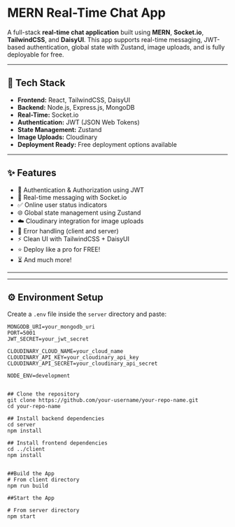 # MERN Real-Time Chat App

A full-stack **real-time chat application** built using **MERN**, **Socket.io**, **TailwindCSS**, and **DaisyUI**. This app supports real-time messaging, JWT-based authentication, global state with Zustand, image uploads, and is fully deployable for free.

---

## 🚀 Tech Stack

- **Frontend:** React, TailwindCSS, DaisyUI
- **Backend:** Node.js, Express.js, MongoDB
- **Real-Time:** Socket.io
- **Authentication:** JWT (JSON Web Tokens)
- **State Management:** Zustand
- **Image Uploads:** Cloudinary
- **Deployment Ready:** Free deployment options available

---

## ✨ Features

- 🔐 Authentication & Authorization using JWT
- 💬 Real-time messaging with Socket.io
- ✅ Online user status indicators
- 🌐 Global state management using Zustand
- ☁️ Cloudinary integration for image uploads
- 🐞 Error handling (client and server)
- ⚡ Clean UI with TailwindCSS + DaisyUI
- ⭐ Deploy like a pro for FREE!
- ⏳ And much more!

---


---

## ⚙️ Environment Setup

Create a `.env` file inside the `server` directory and paste:

```env
MONGODB_URI=your_mongodb_uri
PORT=5001
JWT_SECRET=your_jwt_secret

CLOUDINARY_CLOUD_NAME=your_cloud_name
CLOUDINARY_API_KEY=your_cloudinary_api_key
CLOUDINARY_API_SECRET=your_cloudinary_api_secret

NODE_ENV=development


## Clone the repository
git clone https://github.com/your-username/your-repo-name.git
cd your-repo-name

## Install backend dependencies
cd server
npm install

## Install frontend dependencies
cd ../client
npm install


##Build the App
# From client directory
npm run build

##Start the App

# From server directory
npm start






